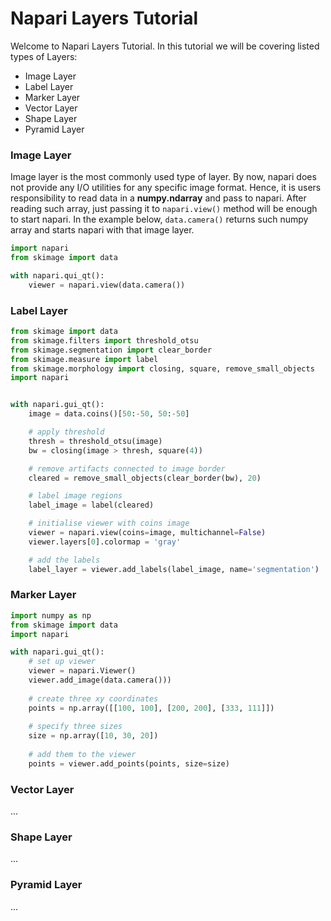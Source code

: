 # Napari Layers Tutorial

Welcome to Napari Layers Tutorial. In this tutorial we will be 
covering listed types of Layers:

- Image Layer
- Label Layer
- Marker Layer
- Vector Layer
- Shape Layer
- Pyramid Layer

### Image Layer

Image layer is the most commonly used type of layer. By now, napari 
does not provide any I/O utilities for any specific image format. Hence, 
it is users responsibility to read data in a **numpy.ndarray** and pass 
to napari. After reading such array, just passing it to `napari.view()`
method will be enough to start napari. In the example below, `data.camera()`
returns such numpy array and starts napari with that image layer.

```python
import napari
from skimage import data

with napari.qui_qt():
    viewer = napari.view(data.camera())
```


### Label Layer

```python
from skimage import data
from skimage.filters import threshold_otsu
from skimage.segmentation import clear_border
from skimage.measure import label
from skimage.morphology import closing, square, remove_small_objects
import napari


with napari.gui_qt():
    image = data.coins()[50:-50, 50:-50]

    # apply threshold
    thresh = threshold_otsu(image)
    bw = closing(image > thresh, square(4))

    # remove artifacts connected to image border
    cleared = remove_small_objects(clear_border(bw), 20)

    # label image regions
    label_image = label(cleared)

    # initialise viewer with coins image
    viewer = napari.view(coins=image, multichannel=False)
    viewer.layers[0].colormap = 'gray'

    # add the labels
    label_layer = viewer.add_labels(label_image, name='segmentation')
```

### Marker Layer

```python
import numpy as np
from skimage import data
import napari

with napari.gui_qt():
    # set up viewer
    viewer = napari.Viewer()
    viewer.add_image(data.camera()))
    
    # create three xy coordinates
    points = np.array([[100, 100], [200, 200], [333, 111]])
    
    # specify three sizes
    size = np.array([10, 30, 20])
    
    # add them to the viewer
    points = viewer.add_points(points, size=size)
```


### Vector Layer

...

### Shape Layer

...

### Pyramid Layer

...

